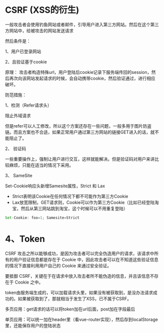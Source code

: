 # CSRF (XSS的衍生)
一般攻击者会使用钓鱼网站或者邮件，引导用户进入第三方网站。然后在这个第三方网站中，给被攻击的网站发送请求

然后条件是：

1、用户已登录网站

2、且验证基于cookie

原理：
攻击者构造特殊url，用户登陆后cookie记录下服务端传回的session，然后再次向该网站发起请求的时候，会自动携带cookie，然后验证通过，进行相应破坏。


防范措施：

1、检测（Refer请求头）

阻止外域请求

但是refer可以人工修改，所以这个方案还存在一些问题，一般多用于图片防盗链。而且方案也不合适，如果正常用户通过第三方网站的链接GET进入的话，就不能阻止了。

2、 验证码

一些重要操作上，强制让用户进行交互，这样就能解决。但是验证码对用户来讲比较麻烦，只能在适当的情况下采用。

3、 SameSite

Set-Cookie响应头新增Samesite属性，Strict 和 Lax
* Strict表明该Cookie在任何情况下都不可能作为第三方Cookie
* Lax放宽限制，GET请求则，Cookie可以作为第三方Cookie（比如已经登陆淘宝，然后从第三网站跳到淘宝，这个时候可以不用重复登陆）

```js
Set-Cookie: foo=1; Samesite=Strict
```

# 4、Token

CSRF 攻击之所以能够成功，是因为攻击者可以完全伪造用户的请求，该请求中所有的用户验证信息都是存在于 Cookie 中，因此攻击者可以在不知道这些验证信息的情况下直接利用用户自己的 Cookie 来通过安全验证。

要抵御 CSRF，关键在于在请求中放入攻击者所不能伪造的信息，并且该信息不存在于 Cookie 之中。

token由服务端生成的，可以加载请求头里，如果没有被获取到，是没办法请求成功的。如果被获取到了，那就相当于发生了XSS，已不属于CSRF。

多页应用：get请求的话可以将token加在url后面，post加在字段最后

单页应用：可以统一加在header里（看vue-router实现），然后存到localStorage里，还能保存用户的登陆状态
